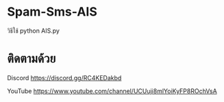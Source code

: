 # Spam-Sms-AIS

วิธีใช้ python AIS.py


# ติดตามด้วย
Discord https://discord.gg/RC4KEDakbd

YouTube https://www.youtube.com/channel/UCUuji8mlYoiKyFP8ROchVsA
